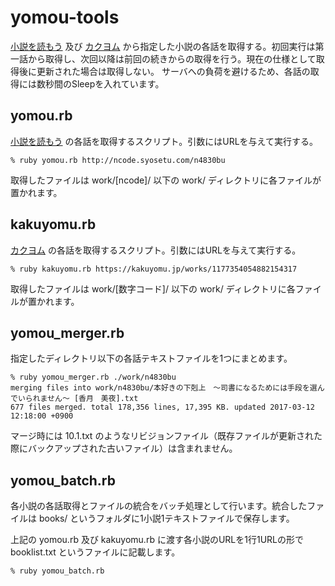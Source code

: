 # yomou-tools 

[小説を読もう](http://yomou.syosetu.com) 及び [カクヨム](http://kakuyomu.jp) から指定した小説の各話を取得する。初回実行は第一話から取得し、次回以降は前回の続きからの取得を行う。現在の仕様として取得後に更新された場合は取得しない。
サーバへの負荷を避けるため、各話の取得には数秒間のSleepを入れています。

## yomou.rb

[小説を読もう](http://yomou.syosetu.com) の各話を取得するスクリプト。引数にはURLを与えて実行する。


```
% ruby yomou.rb http://ncode.syosetu.com/n4830bu
```

取得したファイルは work/[ncode]/ 以下の work/ ディレクトリに各ファイルが置かれます。

## kakuyomu.rb

[カクヨム](http://kakuyomu.jp) の各話を取得するスクリプト。引数にはURLを与えて実行する。


```
% ruby kakuyomu.rb https://kakuyomu.jp/works/1177354054882154317
```

取得したファイルは work/[数字コード]/ 以下の work/ ディレクトリに各ファイルが置かれます。

## yomou_merger.rb

指定したディレクトリ以下の各話テキストファイルを1つにまとめます。


```
% ruby yomou_merger.rb ./work/n4830bu
merging files into work/n4830bu/本好きの下剋上　～司書になるためには手段を選んでいられません～ [香月　美夜].txt
677 files merged. total 178,356 lines, 17,395 KB. updated 2017-03-12 12:18:00 +0900
```

マージ時には 10.1.txt のようなリビジョンファイル（既存ファイルが更新された際にバックアップされた古いファイル）は含まれません。

## yomou_batch.rb

各小説の各話取得とファイルの統合をバッチ処理として行います。統合したファイルは books/ というフォルダに1小説1テキストファイルで保存します。

上記の yomou.rb 及び kakuyomu.rb に渡す各小説のURLを1行1URLの形で booklist.txt というファイルに記載します。

```
% ruby yomou_batch.rb 
```
